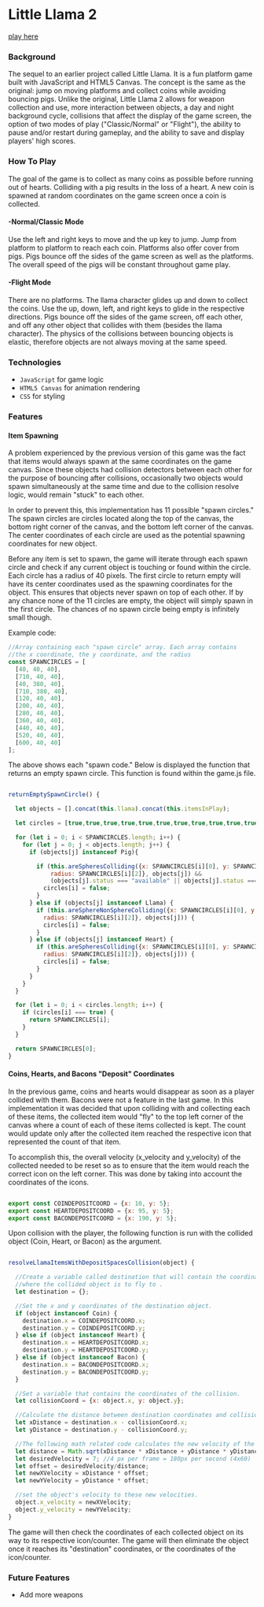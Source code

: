 # Little Llama 2
[play here](http://www.micahbello.com/little_llama_2/)


### Background

 The sequel to an earlier project called Little Llama. It is a fun platform game
 built with JavaScript and HTML5 Canvas. The concept is the same as the original:
 jump on moving platforms and collect coins while avoiding bouncing pigs. Unlike
 the original, Little Llama 2 allows for weapon collection and use, more interaction
 between objects, a day and night background cycle, collisions that affect the
 display of the game screen, the option of two modes of play ("Classic/Normal"
 or "Flight"), the ability to pause and/or restart during gameplay, and the ability
 to save and display players' high scores.

### How To Play

The goal of the game is to collect as many coins as possible before running out of
hearts. Colliding with a pig results in the loss of a heart. A new coin is
spawned at random coordinates on the game screen once a coin is collected.

#### -Normal/Classic Mode
Use the left and right keys to move and the up key to jump. Jump from platform to
platform to reach each coin. Platforms also offer cover from pigs. Pigs bounce off
the sides of the game screen as well as the platforms. The overall speed of the pigs
will be constant throughout game play.

#### -Flight Mode
There are no platforms. The llama character glides up and down to collect the coins.
Use the up, down, left, and right keys to glide in the respective directions. Pigs
bounce off the sides of the game screen, off each other, and off any other object
that collides with them (besides the llama character). The physics of the collisions
between bouncing objects is elastic, therefore objects are not always moving at the
same speed.

### Technologies
* `JavaScript` for game logic
* `HTML5 Canvas` for animation rendering
* `CSS` for styling

### Features

#### Item Spawning
A problem experienced by the previous version of this game was the fact that items
would always spawn at the same coordinates on the game canvas. Since these objects
had collision detectors between each other for the purpose of bouncing after collisions,
occasionally two objects would spawn simultaneously at the same time and due to the
collision resolve logic, would remain "stuck" to each other.

In order to prevent this, this implementation has 11 possible "spawn circles."
The spawn circles are circles located along the top of the canvas, the bottom
right corner of the canvas, and the bottom left corner of the canvas. The center
coordinates of each circle are used as the potential spawning coordinates for new
object.

Before any item is set to spawn, the game will iterate through each spawn circle
and check if any current object is touching or found within the circle. Each
circle has a radius of 40 pixels. The first circle to return empty will have its
center coordinates used as the spawning coordinates for the object. This ensures
that objects never spawn on top of each other. If by any chance none of the 11
circles are empty, the object will simply spawn in the first circle. The chances
of no spawn circle being empty is infinitely small though.

Example code:

```Javascript
//Array containing each "spawn circle" array. Each array contains
//the x coordinate, the y coordinate, and the radius
const SPAWNCIRCLES = [
  [40, 40, 40],
  [710, 40, 40],
  [40, 380, 40],
  [710, 380, 40],
  [120, 40, 40],
  [200, 40, 40],
  [280, 40, 40],
  [360, 40, 40],
  [440, 40, 40],
  [520, 40, 40],
  [600, 40, 40]
];

```
The above shows each "spawn code." Below is displayed the function that returns
an empty spawn circle. This function is found within the game.js file.  

```JavaScript

returnEmptySpawnCircle() {

  let objects = [].concat(this.llama).concat(this.itemsInPlay);

  let circles = [true,true,true,true,true,true,true,true,true,true,true];

  for (let i = 0; i < SPAWNCIRCLES.length; i++) {
    for (let j = 0; j < objects.length; j++) {
      if (objects[j] instanceof Pig){

        if (this.areSpheresColliding({x: SPAWNCIRCLES[i][0], y: SPAWNCIRCLES[i][1],
            radius: SPAWNCIRCLES[i][2]}, objects[j]) &&
            (objects[j].status === "available" || objects[j].status === "testing")) {
          circles[i] = false;
        }
      } else if (objects[j] instanceof Llama) {
        if (this.areSphereNonSphereColliding({x: SPAWNCIRCLES[i][0], y: SPAWNCIRCLES[i][1],
          radius: SPAWNCIRCLES[i][2]}, objects[j])) {
          circles[i] = false;
        }
      } else if (objects[j] instanceof Heart) {
        if (this.areSpheresColliding({x: SPAWNCIRCLES[i][0], y: SPAWNCIRCLES[i][1],
          radius: SPAWNCIRCLES[i][2]}, objects[j])) {
          circles[i] = false;
        }
      }
    }
  }

  for (let i = 0; i < circles.length; i++) {
    if (circles[i] === true) {
      return SPAWNCIRCLES[i];
    }
  }

  return SPAWNCIRCLES[0];
}

```

#### Coins, Hearts, and Bacons "Deposit" Coordinates

In the previous game, coins and hearts would disappear as soon as a player
collided with them. Bacons were not a feature in the last game. In this implementation
it was decided that upon colliding with and collecting each of these items, the
collected item would "fly" to the top left corner of the canvas where a count of each
of these items collected is kept. The count would update only after the collected item
reached the respective icon that represented the count of that item.

To accomplish this, the overall velocity (x_velocity and y_velocity) of the collected
needed to be reset so as to ensure that the item would reach the correct icon on the left
corner. This was done by taking into account the coordinates of the icons.


```JavaScript

export const COINDEPOSITCOORD = {x: 10, y: 5};
export const HEARTDEPOSITCOORD = {x: 95, y: 5};
export const BACONDEPOSITCOORD = {x: 190, y: 5};

```

Upon collision with the player, the following function is run with the collided
object (Coin, Heart, or Bacon) as the argument.

```JavaScript

resolveLlamaItemsWithDepositSpacesCollision(object) {

  //Create a variable called destination that will contain the coordinates of
  //where the collided object is to fly to .
  let destination = {};

  //Set the x and y coordinates of the destination object.
  if (object instanceof Coin) {
    destination.x = COINDEPOSITCOORD.x;
    destination.y = COINDEPOSITCOORD.y;
  } else if (object instanceof Heart) {
    destination.x = HEARTDEPOSITCOORD.x;
    destination.y = HEARTDEPOSITCOORD.y;
  } else if (object instanceof Bacon) {
    destination.x = BACONDEPOSITCOORD.x;
    destination.y = BACONDEPOSITCOORD.y;
  }

  //Set a variable that contains the coordinates of the collision.
  let collisionCoord = {x: object.x, y: object.y};

  //Calculate the distance between destination coordinates and collision coordinates.
  let xDistance = destination.x - collisionCoord.x;
  let yDistance = destination.y - collisionCoord.y;

  //The following math related code calculates the new velocity of the object
  let distance = Math.sqrt(xDistance * xDistance + yDistance * yDistance);
  let desiredVelocity = 7; //4 px per frame = 180px per second (4x60)
  let offset = desiredVelocity/distance;
  let newXVelocity = xDistance * offset;
  let newYVelocity = yDistance * offset;

  //set the object's velocity to these new velocities.
  object.x_velocity = newXVelocity;
  object.y_velocity = newYVelocity;
}

```  

The game will then check the coordinates of each collected object on its way to its
respective icon/counter. The game will then eliminate the object once it reaches its
"destination" coordinates, or the coordinates of the icon/counter.


### Future Features
* Add more weapons
